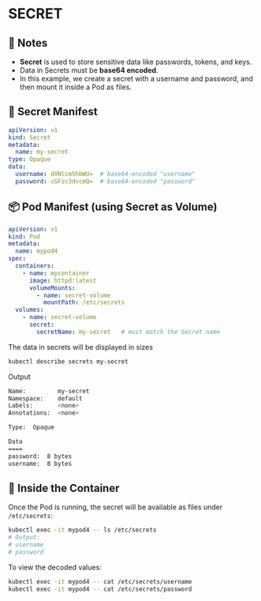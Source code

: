 # SECRET

## 📌 Notes
- **Secret** is used to store sensitive data like passwords, tokens, and keys.  
- Data in Secrets must be **base64 encoded**.  
- In this example, we create a secret with a username and password, and then mount it inside a Pod as files.  

## 🔑 Secret Manifest
```yaml
apiVersion: v1
kind: Secret
metadata:
  name: my-secret
type: Opaque
data:
  username: dXNlcm5hbWU=  # base64-encoded "username"
  password: cGFzc3dvcmQ=  # base64-encoded "password"
````

## 📦 Pod Manifest (using Secret as Volume)
```yaml
apiVersion: v1
kind: Pod
metadata:
  name: mypod4
spec:
  containers:
    - name: mycontainer
      image: httpd:latest
      volumeMounts:
        - name: secret-volume
          mountPath: /etc/secrets
  volumes:
    - name: secret-volume
      secret:
        secretName: my-secret   # must match the Secret name
```

The data in secrets will be displayed in sizes
```bash
kubectl describe secrets my-secret
```
Output
```bash
Name:         my-secret
Namespace:    default
Labels:       <none>
Annotations:  <none>

Type:  Opaque

Data
====
password:  8 bytes
username:  8 bytes
```

## 📂 Inside the Container
Once the Pod is running, the secret will be available as files under `/etc/secrets`:

```bash
kubectl exec -it mypod4 -- ls /etc/secrets
# Output:
# username
# password
```

To view the decoded values:

```bash
kubectl exec -it mypod4 -- cat /etc/secrets/username
kubectl exec -it mypod4 -- cat /etc/secrets/password
```


